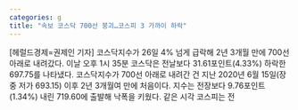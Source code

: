 ```yaml
---
categories: g
title: "속보 코스닥 700선 붕괴…코스피 3 가까이 하락"
---
```

[헤럴드경제=권제인 기자] 코스닥지수가 26일 4% 넘게 급락해 2년 3개월 만에 700선 아래로 내려갔다. 이날 오후 1시 35분 코스닥은 전날보다 31.61포인트(4.33%) 하락한 697.75를 나타냈다. 코스닥지수가 700선 아래로 내려간 건 지난 2020년 6월 15일(장중 저가 693.15) 이후 2년 3개월여 만에 처음이다. 지수는 전장보다 9.76포인트(1.34%) 내린 719.60에 출발해 낙폭을 키웠다. 같은 시각 코스피는 전